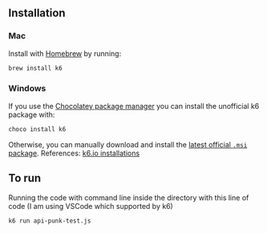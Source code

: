 Installation
------

### Mac

Install with [Homebrew](https://brew.sh/) by running:

```bash
brew install k6
```

### Windows

If you use the [Chocolatey package manager](https://chocolatey.org/) you can install the unofficial k6 package with:

```bash
choco install k6
```

Otherwise, you can manually download and install the [latest official `.msi` package](https://dl.k6.io/msi/k6-latest-amd64.msi).
References: [k6.io installations](https://k6.io/docs/getting-started/installation/)

To run
------ 
Running the code with command line inside the directory with this line of code (I am using VSCode which supported by k6)

```bash
k6 run api-punk-test.js
```
